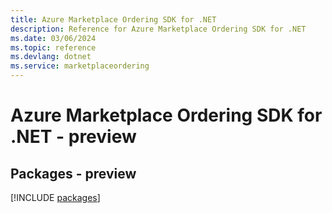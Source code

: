 ```yaml
---
title: Azure Marketplace Ordering SDK for .NET
description: Reference for Azure Marketplace Ordering SDK for .NET
ms.date: 03/06/2024
ms.topic: reference
ms.devlang: dotnet
ms.service: marketplaceordering
---
```

# Azure Marketplace Ordering SDK for .NET - preview
## Packages - preview
[!INCLUDE [packages](marketplace-ordering-index.md)]